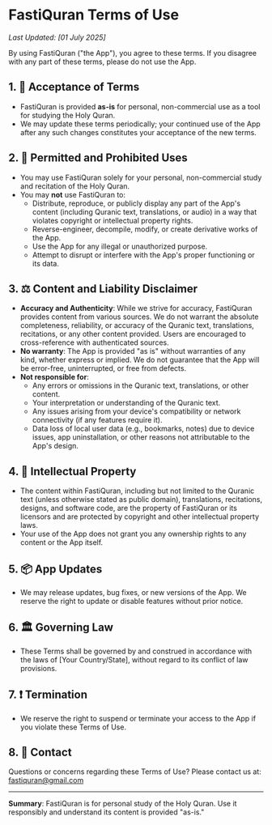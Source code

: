 # FastiQuran Terms of Use

_Last Updated: [01 July 2025]_

By using FastiQuran ("the App"), you agree to these terms. If you disagree with any part of these terms, please do not use the App.

## 1. 📜 Acceptance of Terms

- FastiQuran is provided **as-is** for personal, non-commercial use as a tool for studying the Holy Quran.
- We may update these terms periodically; your continued use of the App after any such changes constitutes your acceptance of the new terms.

## 2. 🚫 Permitted and Prohibited Uses

- You may use FastiQuran solely for your personal, non-commercial study and recitation of the Holy Quran.
- You may **not** use FastiQuran to:
  - Distribute, reproduce, or publicly display any part of the App's content (including Quranic text, translations, or audio) in a way that violates copyright or intellectual property rights.
  - Reverse-engineer, decompile, modify, or create derivative works of the App.
  - Use the App for any illegal or unauthorized purpose.
  - Attempt to disrupt or interfere with the App's proper functioning or its data.

## 3. ⚖️ Content and Liability Disclaimer

- **Accuracy and Authenticity**: While we strive for accuracy, FastiQuran provides content from various sources. We do not warrant the absolute completeness, reliability, or accuracy of the Quranic text, translations, recitations, or any other content provided. Users are encouraged to cross-reference with authenticated sources.
- **No warranty**: The App is provided "as is" without warranties of any kind, whether express or implied. We do not guarantee that the App will be error-free, uninterrupted, or free from defects.
- **Not responsible for**:
  - Any errors or omissions in the Quranic text, translations, or other content.
  - Your interpretation or understanding of the Quranic text.
  - Any issues arising from your device's compatibility or network connectivity (if any features require it).
  - Data loss of local user data (e.g., bookmarks, notes) due to device issues, app uninstallation, or other reasons not attributable to the App's design.

## 4. 🧠 Intellectual Property

- The content within FastiQuran, including but not limited to the Quranic text (unless otherwise stated as public domain), translations, recitations, designs, and software code, are the property of FastiQuran or its licensors and are protected by copyright and other intellectual property laws.
- Your use of the App does not grant you any ownership rights to any content or the App itself.

## 5. 📦 App Updates

- We may release updates, bug fixes, or new versions of the App. We reserve the right to update or disable features without prior notice.

## 6. 🏛️ Governing Law

- These Terms shall be governed by and construed in accordance with the laws of [Your Country/State], without regard to its conflict of law provisions.

## 7. ❗ Termination

- We reserve the right to suspend or terminate your access to the App if you violate these Terms of Use.

## 8. 📩 Contact

Questions or concerns regarding these Terms of Use? Please contact us at: [fastiquran@gmail.com](mailto:fastiquran@gmail.com)

---

**Summary**: FastiQuran is for personal study of the Holy Quran. Use it responsibly and understand its content is provided "as-is."
